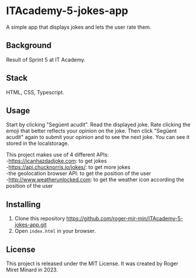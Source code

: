 # ITAcademy-5-jokes-app
A simple app that displays jokes and lets the user rate them.

## Background
Result of Sprint 5 at IT Academy.

## Stack
HTML, CSS, Typescript.

## Usage
Start by clicking "Següent acudit". Read the displayed joke. Rate clicking the emoji that better reflects your opinion on the joke. Then click "Següent acudit" again to submit your opinion and to see the next joke. You can see it stored in the localstorage.<br>

This project makes use of 4 different APIs:
<br>
-https://icanhazdadjoke.com: to get jokes <br>
-https://api.chucknorris.io/jokes/: to get more jokes <br>
-the geolocation browser API: to get the position of the user <br>
-http://www.weatherunlocked.com: to get the weather icon according the position of the user

## Installing
1. Clone this repository https://github.com/roger-mir-min/ITAcademy-5-jokes-app.git
2. Open `index.html` in your browser.

## License
This project is released under the MIT License. It was created by Roger Miret Minard in 2023.
